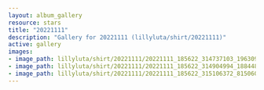 ```yaml
---
layout: album_gallery
resource: stars
title: "20221111"
description: "Gallery for 20221111 (lillyluta/shirt/20221111)"
active: gallery
images:
- image_path: lillyluta/shirt/20221111/20221111_185622_314737103_1963098797227901_4575180734848059616_n.jpg
- image_path: lillyluta/shirt/20221111/20221111_185622_314904994_188448707028138_492489570934116961_n.jpg
- image_path: lillyluta/shirt/20221111/20221111_185622_315106372_815060166212183_2677188747782748243_n.jpg
---
```

